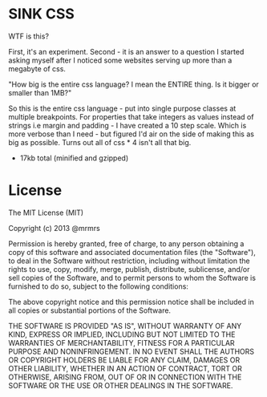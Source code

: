 # SINK CSS

WTF is this?

First, it's an experiment.
Second - it is an answer to a question I started asking myself after
I noticed some websites serving up more than a megabyte of css.

"How big is the entire css language? I mean the ENTIRE thing. Is it bigger or smaller than 1MB?"

So this is the entire css language - put into single purpose classes at multiple breakpoints.
For properties that take integers as values instead of strings i.e margin and padding - I have
created a 10 step scale. Which is more verbose than I need - but figured I'd air on the side
of making this as big as possible. Turns out all of css * 4 isn't all that big.

* 17kb total (minified and gzipped)


# License

The MIT License (MIT)

Copyright (c) 2013 @mrmrs

Permission is hereby granted, free of charge, to any person obtaining a copy
of this software and associated documentation files (the "Software"), to deal
in the Software without restriction, including without limitation the rights
to use, copy, modify, merge, publish, distribute, sublicense, and/or sell
copies of the Software, and to permit persons to whom the Software is
furnished to do so, subject to the following conditions:

The above copyright notice and this permission notice shall be included in
all copies or substantial portions of the Software.

THE SOFTWARE IS PROVIDED "AS IS", WITHOUT WARRANTY OF ANY KIND, EXPRESS OR
IMPLIED, INCLUDING BUT NOT LIMITED TO THE WARRANTIES OF MERCHANTABILITY,
FITNESS FOR A PARTICULAR PURPOSE AND NONINFRINGEMENT. IN NO EVENT SHALL THE
AUTHORS OR COPYRIGHT HOLDERS BE LIABLE FOR ANY CLAIM, DAMAGES OR OTHER
LIABILITY, WHETHER IN AN ACTION OF CONTRACT, TORT OR OTHERWISE, ARISING FROM,
OUT OF OR IN CONNECTION WITH THE SOFTWARE OR THE USE OR OTHER DEALINGS IN
THE SOFTWARE.


